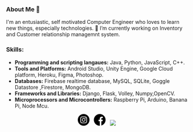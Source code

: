 ### About Me 👋
I'm an entusiastic, self motivated Computer Engineer who loves to learn new things, especially technologies.
🔭 I’m currently working on Inventory and Customer relationship managemnt system.

### Skills:

* **Programming and scripting langaues:** 
  Java, Python, JavaScript, C++.
* **Tools and Platforms:**
   Android Studio, Unity Engine, Google Cloud platform, Heroku, Figma, Photoshop.
* **Databases:** 
  Firebase realtime database, MySQL, SQLite, Goggle Datastore ,Firestore, MongoDB.
* **Frameworks and Libraries:**
  Django, Flask, Volley, Numpy,OpenCV.
* **Microprocessors and Microcontrollers:**
   Raspberry Pi, Arduino, Banana Pi, Node Mcu.

<p align="center">
    <a href="https://www.linkedin.com/in/droidverine/"><img height="32" src="https://github.com/Droidverine/Droidverine/blob/master/img/instagram-sketched.png"></a>&nbsp;&nbsp;
    <a href="https://www.facebook.com/Droidverine/"><img height="32" src="https://github.com/Droidverine/Droidverine/blob/master/img/facebook.png"></a>&nbsp;&nbsp;
    <a href="https://www.instagram.com/Droidverine/"><img height="32" src="https://github.com/Droidverine/Droidverine/blob/master/img/instagram.png"></a>&nbsp;&nbsp;
</p>


